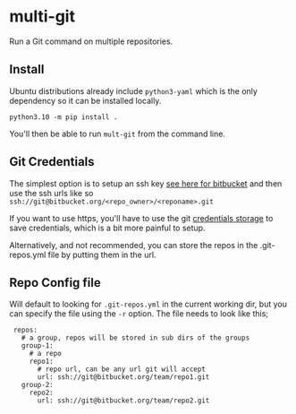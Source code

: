 # multi-git
Run a Git command on multiple repositories.

## Install
Ubuntu distributions already include `python3-yaml` which is the only dependency so it can be installed locally.

    python3.10 -m pip install .
    
You'll then be able to run `mult-git` from the command line.

## Git Credentials
The simplest option is to setup an ssh key [see here for bitbucket](https://confluence.atlassian.com/bitbucket/set-up-an-ssh-key-728138079.html#SetupanSSHkey-ssh2)
and then use the ssh urls like so `ssh://git@bitbucket.org/<repo_owner>/<reponame>.git`

If you want to use https, you'll have to use the git [credentials storage](https://git-scm.com/book/en/v2/Git-Tools-Credential-Storage) to save credentials, 
which is a bit more painful to setup.

Alternatively, and not recommended, you can store the repos in the .git-repos.yml file by putting them in the url.

## Repo Config file
Will default to looking for `.git-repos.yml` in the current working dir, but you can specify the file using the `-r` option. 
The file needs to look like this;

     repos:
       # a group, repos will be stored in sub dirs of the groups
       group-1:
         # a repo
         repo1:
           # repo url, can be any url git will accept
           url: ssh://git@bitbucket.org/team/repo1.git
       group-2:
         repo2:
           url: ssh://git@bitbucket.org/team/repo2.git
